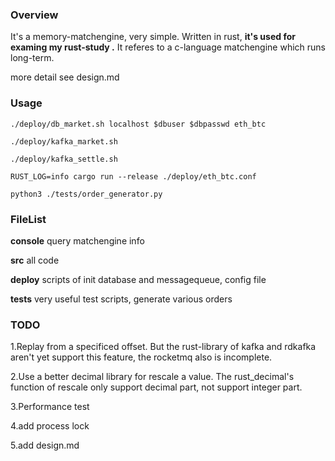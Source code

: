 ### Overview

It's a memory-matchengine, very simple. Written in rust, **it's used for examing my rust-study .**
It referes to a c-language matchengine which runs long-term.

more detail see design.md

### Usage

```
./deploy/db_market.sh localhost $dbuser $dbpasswd eth_btc
```

```
./deploy/kafka_market.sh
```

```
./deploy/kafka_settle.sh
```

```
RUST_LOG=info cargo run --release ./deploy/eth_btc.conf
```

```
python3 ./tests/order_generator.py
```

### FileList

**console** query matchengine info

**src** all code

**deploy**  scripts of init database and messagequeue, config file

**tests** very useful test scripts, generate various orders

### TODO

1.Replay from a specificed offset. But the rust-library of kafka and rdkafka aren't yet support this feature, the rocketmq also is incomplete.

2.Use a better decimal library for rescale a value. The rust_decimal's function of rescale only support decimal part, not support integer part.

3.Performance test 

4.add process lock

5.add design.md













